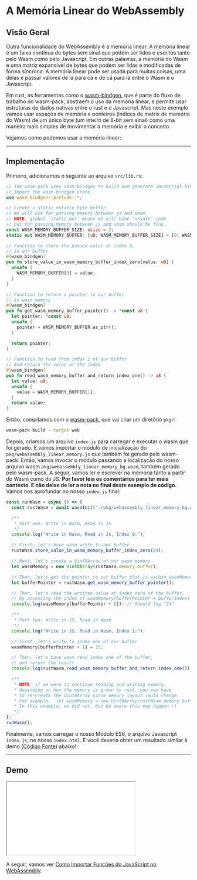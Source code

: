 # A Memória Linear do WebAssembly

## Visão Geral

Outra funcionalidade do WebAssembly é a memória linear. A memória linear é um faixa contínua de bytes sem sinal que podem ser lidos e escritos tanto pelo Wasm como pelo Javascript. Em outras palavras, a memória do Wasm é uma matriz expansível de bytes que podem ser lidas e modificadas de forma síncrona. A memória linear pode ser usada para muitas coisas, uma delas é passar valores de lá para cá e de cá para lá entre o Wasm e o Javascript.

Em rust, as ferramentas como o [wasm-bindgen](https://github.com/rustwasm/wasm-bindgen), que é parte do fluxo de trabalho do wasm-pack, abstraem o uso da memória linear, e permite usar estruturas de dados nativas entre o rust e o Javascript. Mas neste exemplo vamos usar espaços de memória e ponteiros (índices de matrix de memória do Wasm) de um único byte (um inteiro de 8-bit sem sinal) como uma maneira mais simples de movimentar a memória e exibir o conceito.

Vejamos como podemos usar a memória linear:

---

## Implementação

Primeiro, adicionamos o seguinte ao arquivo `src/lib.rs`:

```rust
// The wasm-pack uses wasm-bindgen to build and generate JavaScript binding file.
// Import the wasm-bindgen crate.
use wasm_bindgen::prelude::*;

// Create a static mutable byte buffer.
// We will use for passing memory between js and wasm.
// NOTE: global `static mut` means we will have "unsafe" code
// but for passing memory between js and wasm should be fine.
const WASM_MEMORY_BUFFER_SIZE: usize = 2;
static mut WASM_MEMORY_BUFFER: [u8; WASM_MEMORY_BUFFER_SIZE] = [0; WASM_MEMORY_BUFFER_SIZE];

// Function to store the passed value at index 0,
// in our buffer
#[wasm_bindgen]
pub fn store_value_in_wasm_memory_buffer_index_zero(value: u8) {
  unsafe {
    WASM_MEMORY_BUFFER[0] = value;
  }
}

// Function to return a pointer to our buffer
// in wasm memory
#[wasm_bindgen]
pub fn get_wasm_memory_buffer_pointer() -> *const u8 {
  let pointer: *const u8;
  unsafe {
    pointer = WASM_MEMORY_BUFFER.as_ptr();
  }

  return pointer;
}

// Function to read from index 1 of our buffer
// And return the value at the index
#[wasm_bindgen]
pub fn read_wasm_memory_buffer_and_return_index_one() -> u8 {
  let value: u8;
  unsafe {
    value = WASM_MEMORY_BUFFER[1];
  }
  return value;
}
```

Então, compilamos com o [wasm-pack](https://github.com/rustwasm/wasm-pack), que vai criar um diretório `pkg/`:

```bash
wasm-pack build --target web
```

Depois, criamos um arquivo `index.js` para carregar e executar o wasm que foi gerado. E vamos importar o módulo de inicialização do `pkg/webassembly_linear_memory.js` que também foi gerado pelo wasm-pack. Então, vamos invocar o módulo passando a localização do nosso arquivo wasm `pkg/webassembly_linear_memory_bg.wasm`, também gerado pelo wasm-pack. A seguir, vamos ler e escrever na memória tanto a partir do Wasm como do JS. **Por favor leia os comentários para ter mais contexto. E não deixe de ler a nota no final deste exemplo de código.** Vamos nos aprofundar no nosso `index.js` final:

```javascript
const runWasm = async () => {
  const rustWasm = await wasmInit("./pkg/webassembly_linear_memory_bg.wasm");

  /**
   * Part one: Write in Wasm, Read in JS
   */
  console.log("Write in Wasm, Read in Js, Index 0:");

  // First, let's have wasm write to our buffer
  rustWasm.store_value_in_wasm_memory_buffer_index_zero(24);

  // Next, let's create a Uint8Array of our wasm memory
  let wasmMemory = new Uint8Array(rustWasm.memory.buffer);

  // Then, let's get the pointer to our buffer that is within wasmMemory
  let bufferPointer = rustWasm.get_wasm_memory_buffer_pointer();

  // Then, let's read the written value at index zero of the buffer,
  // by accessing the index of wasmMemory[bufferPointer + bufferIndex]
  console.log(wasmMemory[bufferPointer + 0]); // Should log "24"

  /**
   * Part two: Write in JS, Read in Wasm
   */
  console.log("Write in JS, Read in Wasm, Index 1:");

  // First, let's write to index one of our buffer
  wasmMemory[bufferPointer + 1] = 15;

  // Then, let's have wasm read index one of the buffer,
  // and return the result
  console.log(rustWasm.read_wasm_memory_buffer_and_return_index_one()); // Should log "15"

  /**
   * NOTE: if we were to continue reading and writing memory,
   * depending on how the memory is grown by rust, you may have
   * to re-create the Uint8Array since memory layout could change.
   * For example, `let wasmMemory = new Uint8Array(rustWasm.memory.buffer);`
   * In this example, we did not, but be aware this may happen :)
   */
};
runWasm();
```

Finalmente, vamos carregar o nosso Módulo ES6, o arquivo Javascript `index.js`, no nosso `index.html`. E você deveria obter um resultado similar à demo ([Código Fonte](/source-redirect?path=examples/webassembly-linear-memory/demo/rust)) abaixo!

---

## Demo

<iframe width="350px" height="200px" title="Rust Demo" src="/demo-redirect?example-name=webassembly-linear-memory"></iframe>

A seguir, vamos ver [Como Importar Funçōes do JavaScript no WebAssembly](/example-redirect?exampleName=importing-javascript-functions-into-webassembly).
